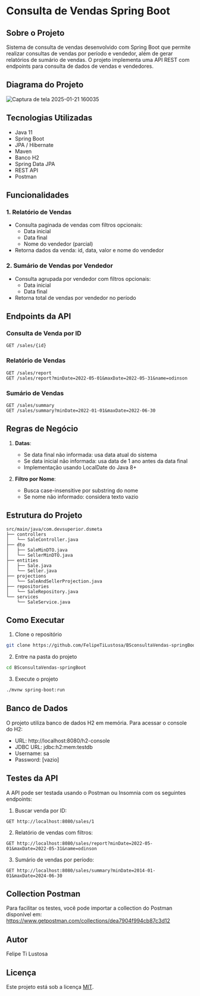 # Consulta de Vendas Spring Boot

## Sobre o Projeto

Sistema de consulta de vendas desenvolvido com Spring Boot que permite realizar consultas de vendas por período e vendedor, além de gerar relatórios de sumário de vendas. O projeto implementa uma API REST com endpoints para consulta de dados de vendas e vendedores.

## Diagrama do Projeto

![Captura de tela 2025-01-21 160035](https://github.com/user-attachments/assets/bc2ba825-e2db-4f05-b73a-30e573322dda)

## Tecnologias Utilizadas

- Java 11
- Spring Boot
- JPA / Hibernate
- Maven
- Banco H2
- Spring Data JPA
- REST API
- Postman

## Funcionalidades

### 1. Relatório de Vendas
- Consulta paginada de vendas com filtros opcionais:
  - Data inicial
  - Data final
  - Nome do vendedor (parcial)
- Retorna dados da venda: id, data, valor e nome do vendedor

### 2. Sumário de Vendas por Vendedor
- Consulta agrupada por vendedor com filtros opcionais:
  - Data inicial
  - Data final
- Retorna total de vendas por vendedor no período

## Endpoints da API

### Consulta de Venda por ID
```
GET /sales/{id}
```

### Relatório de Vendas
```
GET /sales/report
GET /sales/report?minDate=2022-05-01&maxDate=2022-05-31&name=odinson
```

### Sumário de Vendas
```
GET /sales/summary
GET /sales/summary?minDate=2022-01-01&maxDate=2022-06-30
```

## Regras de Negócio

1. **Datas**:
   - Se data final não informada: usa data atual do sistema
   - Se data inicial não informada: usa data de 1 ano antes da data final
   - Implementação usando LocalDate do Java 8+

2. **Filtro por Nome**:
   - Busca case-insensitive por substring do nome
   - Se nome não informado: considera texto vazio

## Estrutura do Projeto

```
src/main/java/com.devsuperior.dsmeta
├── controllers
│   └── SaleController.java
├── dto
│   ├── SaleMinDTO.java
│   └── SellerMinDTO.java
├── entities
│   ├── Sale.java
│   └── Seller.java
├── projections
│   └── SaleAndSellerProjection.java
├── repositories
│   └── SaleRepository.java
└── services
    └── SaleService.java
```

## Como Executar

1. Clone o repositório
```bash
git clone https://github.com/FelipeTiLustosa/BSconsultaVendas-springBoot.git
```

2. Entre na pasta do projeto
```bash
cd BSconsultaVendas-springBoot
```

3. Execute o projeto
```bash
./mvnw spring-boot:run
```

## Banco de Dados

O projeto utiliza banco de dados H2 em memória. Para acessar o console do H2:

- URL: http://localhost:8080/h2-console
- JDBC URL: jdbc:h2:mem:testdb
- Username: sa
- Password: [vazio]

## Testes da API

A API pode ser testada usando o Postman ou Insomnia com os seguintes endpoints:

1. Buscar venda por ID:
```
GET http://localhost:8080/sales/1
```

2. Relatório de vendas com filtros:
```
GET http://localhost:8080/sales/report?minDate=2022-05-01&maxDate=2022-05-31&name=odinson
```

3. Sumário de vendas por período:
```
GET http://localhost:8080/sales/summary?minDate=2014-01-01&maxDate=2024-06-30
```

## Collection Postman

Para facilitar os testes, você pode importar a collection do Postman disponível em:
https://www.getpostman.com/collections/dea7904f994cb87c3d12

## Autor

Felipe Ti Lustosa

## Licença

Este projeto está sob a licença [MIT](https://opensource.org/licenses/MIT).
